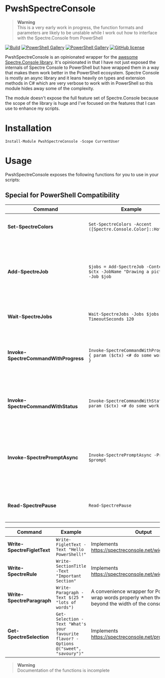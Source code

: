 # PwshSpectreConsole

> **Warning**  
> This is a very early work in progress, the function formats and parameters are likely to be unstable while I work out how to interface with the Spectre.Console from PowerShell

[![Build](https://img.shields.io/github/actions/workflow/status/ShaunLawrie/PwshSpectreConsole/test.yml)](https://github.com/ShaunLawrie/PwshSpectreConsole/actions/workflows/test.yml)
[![PowerShell Gallery](https://img.shields.io/powershellgallery/v/PwshSpectreConsole)](https://www.powershellgallery.com/packages/PwshSpectreConsole)
[![PowerShell Gallery](https://img.shields.io/powershellgallery/dt/PwshSpectreConsole)](https://www.powershellgallery.com/packages/PwshSpectreConsole)
[![GitHub license](https://img.shields.io/github/license/ShaunLawrie/PwshSpectreConsole)](https://github.com/ShaunLawrie/PwshSpectreConsole/blob/main/LICENSE)

PwshSpectreConsole is an opinionated wrapper for the [awesome Spectre.Console library](https://spectreconsole.net/).
It's opinionated in that I have not just exposed the internals of Spectre Console to PowerShell but have wrapped them in a way that makes them work better in the PowerShell ecosystem. Spectre Console is mostly an async library and it leans heavily on types and extension methods in C# which are very verbose to work with in PowerShell so this module hides away some of the complexity.  

The module doesn't expose the full feature set of Spectre.Console because the scope of the library is huge and I've focused on the features that I can use to enhance my scripts.

# Installation
```pwsh
Install-Module PwshSpectreConsole -Scope CurrentUser
```

# Usage

PwshSpectreConsole exposes the following functions for you to use in your scripts:

## Special for PowerShell Compatibility
| Command                               | Example                                                                              | Effect                                                                                                                                                   |
| ------------------------------------- | ------------------------------------------------------------------------------------ | -------------------------------------------------------------------------------------------------------------------------------------------------------- |
| **Set-SpectreColors**                 | `Set-SpectreColors -Accent ([Spectre.Console.Color]::HotPink)`                       | Sets the default color used by all widgets as hot pink.                                                                                                  |
| **Add-SpectreJob**                    | `$jobs = Add-SpectreJob -Context $ctx -JobName "Drawing a picture" -Job $job`        | Must be used inside an Invoke-SpectreCommand* command. This adds a parallel job to the current command context so that the progress will be reported on. |
| **Wait-SpectreJobs**                  | `Wait-SpectreJobs -Jobs $jobs -TimeoutSeconds 120`                                   | Waits up to 120 seconds for the jobs to be completed.                                                                                                    |
| **Invoke-SpectreCommandWithProgress** | `Invoke-SpectreCommandWithProgress { param ($ctx) <# do some work #> }`              | Shows progress bars while the provided scriptblock is running. The $ctx var is the Spectre.Console Context variable.                                     |
| **Invoke-SpectreCommandWithStatus**   | `Invoke-SpectreCommandWithStatus { param ($ctx) <# do some work #> }`                | Shows a spinner while the provided scriptblock is running. The $ctx var is the Spectre.Console Context variable.                                         |
| **Invoke-SpectrePromptAsync**         | `Invoke-SpectrePromptAsync -Prompt $prompt`                                          | Given a Spectre.Console prompt object this will execute the prompt asynchronously with a workaround to allow ctrl-c to still interrupt the execution.    |
| **Read-SpectrePause**                 | `Read-SpectrePause`                                                                  | Pauses execution of the script asking the user to press enter when they're ready to continue.                                                            |

| Command                       | Example                                                                              | Output |
| ----------------------------- | ------------------------------------------------------------------------------------ | ------ |
| **Write-SpectreFigletText**   | `Write-FigletText -Text "Hello PowerShell!"`                                         | Implements https://spectreconsole.net/widgets/figlet |
| **Write-SpectreRule**         | `Write-SectionTitle -Text "Important Section"`                                       | Implements https://spectreconsole.net/widgets/rule |
| **Write-SpectreParagraph**    | `Write-Paragraph -Text $(25 * "lots of words")`                                      | A convenience wrapper for PowerShell to wrap words properly when they extend beyond the width of the console window.    |
| **Get-SpectreSelection**      | `Get-Selection -Text "What's your favourite flavor? -Options @("sweet", "savoury")"` | Implements https://spectreconsole.net/prompts/selection |

> **Warning**  
> Documentation of the functions is incomplete

